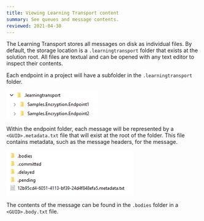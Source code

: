 ```yaml
---
title: Viewing Learning Transport content
summary: See queues and message contents.
reviewed: 2021-04-30
---
```

The Learning Transport stores all messages on disk as individual files. By default, the storage location is a `.learningtransport` folder that exists at the solution root. All files are textual and can be opened with any text editor to inspect their contents.

Each endpoint in a project will have a subfolder in the `.learningtransport` folder.

![Learning transport endpoints](learningtransport-endpoints.png "Learning transport endpoints")

Within the endpoint folder, each message will be represented by a `<GUID>.metadata.txt` file that will exist at the root of the folder. This file contains metadata, such as the message headers, for the message. 

![Learning transport metadata](learningtransport-metadata.png "Learning transport metadata")

The contents of the message can be found in the `.bodies` folder in a `<GUID>.body.txt` file.
